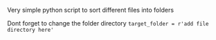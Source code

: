 Very simple python script to sort different files into folders

Dont forget to change the folder directory
`target_folder = r'add file directory here'`
